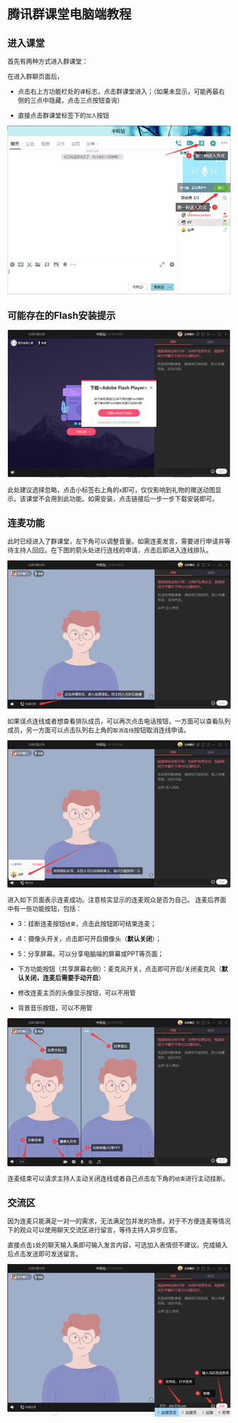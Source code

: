 # 腾讯群课堂电脑端教程

## 进入课堂

首先有两种方式进入群课堂：

在进入群聊页面后，

- 点击右上方功能栏处的`课`标志，点击群课堂进入；（如果未显示，可能再最右侧的三点中隐藏，点击三点按钮查询）

- 直接点击群课堂标签下的`加入`按钮

![](.\img\pc\enter.png)

## 可能存在的Flash安装提示

![](.\img\pc\flash.png)

此处建议选择忽略，点击小标签右上角的`x`即可，仅仅影响到礼物的赠送动图显示。该课堂不会用到此功能。如需安装，点击链接后一步一步下载安装即可。

## 连麦功能

此时已经进入了群课堂，左下角可以调整音量。如需连麦发言，需要进行申请并等待主持人回应。在下图的箭头处进行连线的申请，点击后即进入连线排队。

![](.\img\pc\connect.png)

如果误点连线或者想查看排队成员，可以再次点击电话按钮，一方面可以查看队列成员，另一方面可以点击队列右上角的`取消连线`按钮取消连线申请。

![](.\img\pc\connect_queue.png)

进入如下页面表示连麦成功。注意核实显示的连麦观众是否为自己。
连麦后界面中有一些功能按钮，包括：

- 3：挂断连麦按钮`结束`，点击此按钮即可结束连麦；

- 4：摄像头开关，点击即可开启摄像头（**默认关闭**）；

- 5：分享屏幕。可以分享电脑端的屏幕或PPT等页面；

- 下方功能按钮（共享屏幕右侧）：麦克风开关，点击即可开启/关闭麦克风（**默认关闭，连麦后需要手动开启**）

- 修改连麦主页的头像显示按钮，可以不用管

- 背景音乐按钮，可以不用管

![](.\img\pc\connect_success.png)

连麦结束可以请求主持人主动关闭连线或者自己点击左下角的`结束`进行主动挂断。

## 交流区

因为连麦只能满足一对一的需求，无法满足包并发的场景。对于不方便连麦等情况下的观众可以使用聊天交流区进行留言，等待主持人异步应答。

直接点击`1`处的聊天输入条即可输入发言内容，可选加入表情但不建议。完成输入后点击发送即可发送留言。

![](.\img\pc\chat.png)
